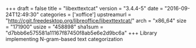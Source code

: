 +++
draft = false
title = "libexttextcat"
version = "3.4.4-5"
date = "2016-09-24T12:49:30"
categories = ['xoffice']
upstreamurl = "http://cgit.freedesktop.org/libreoffice/libexttextcat/"
arch = "x86_64"
size = "171900"
usize = "458898"
sha1sum = "d7bbb6e575581a11167f87450f8ab5e6e2d9bc6a"
+++
Library implementing N-gram-based text categorization